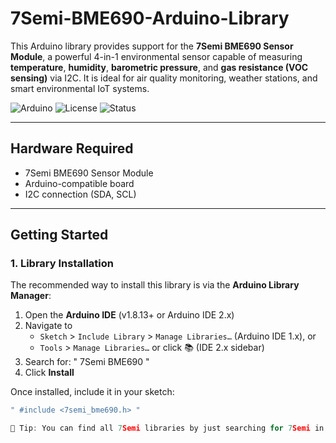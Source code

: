 # 7Semi-BME690-Arduino-Library

This Arduino library provides support for the **7Semi BME690 Sensor Module**, a powerful 4-in-1 environmental sensor capable of measuring **temperature**, **humidity**, **barometric pressure**, and **gas resistance (VOC sensing)** via I2C. It is ideal for air quality monitoring, weather stations, and smart environmental IoT systems.

![Arduino](https://img.shields.io/badge/platform-arduino-blue.svg)
![License](https://img.shields.io/badge/license-MIT-green.svg)
![Status](https://img.shields.io/badge/status-active-brightgreen.svg)

---

## Hardware Required

- 7Semi BME690 Sensor Module  
- Arduino-compatible board  
- I2C connection (SDA, SCL)  

---

## Getting Started

### 1. Library Installation

The recommended way to install this library is via the **Arduino Library Manager**:

1. Open the **Arduino IDE** (v1.8.13+ or Arduino IDE 2.x)  
2. Navigate to  
   - `Sketch` > `Include Library` > `Manage Libraries…` (Arduino IDE 1.x), or  
   - `Tools` > `Manage Libraries…` or click 📚 (IDE 2.x sidebar)
3. Search for:
   " 7Semi BME690 "
4. Click **Install**

Once installed, include it in your sketch:
```cpp
" #include <7semi_bme690.h> "

🔎 Tip: You can find all 7Semi libraries by just searching for 7Semi in the Library Manager.


